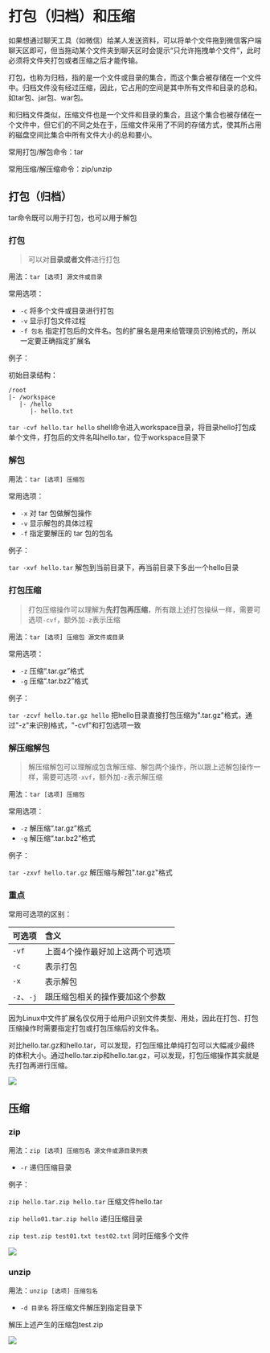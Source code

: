 # 打包（归档）和压缩

如果想通过聊天工具（如微信）给某人发送资料，可以将单个文件拖到微信客户端聊天区即可，但当拖动某个文件夹到聊天区时会提示“只允许拖拽单个文件”，此时必须将文件夹打包或者压缩之后才能传输。

打包，也称为归档，指的是一个文件或目录的集合，而这个集合被存储在一个文件中。归档文件没有经过压缩，因此，它占用的空间是其中所有文件和目录的总和。如tar包、jar包、war包。

和归档文件类似，压缩文件也是一个文件和目录的集合，且这个集合也被存储在一个文件中，但它们的不同之处在于，压缩文件采用了不同的存储方式，使其所占用的磁盘空间比集合中所有文件大小的总和要小。

常用打包/解包命令：tar

常用压缩/解压缩命令：zip/unzip

## 打包（归档）

tar命令既可以用于打包，也可以用于解包

### 打包

> 可以对**目录或者文件**进行打包

用法：`tar [选项] 源文件或目录`

常用选项：

- `-c` 将多个文件或目录进行打包
- `-v` 显示打包文件过程
- `-f 包名` 指定打包后的文件名。包的扩展名是用来给管理员识别格式的，所以一定要正确指定扩展名

例子：

初始目录结构：

```
/root
|- /workspace
   |- /hello
      |- hello.txt
```

`tar -cvf hello.tar hello` shell命令进入workspace目录，将目录hello打包成单个文件，打包后的文件名叫hello.tar，位于workspace目录下

### 解包

用法：`tar [选项] 压缩包`

常用选项：

- `-x` 对 tar 包做解包操作
- `-v` 显示解包的具体过程
- `-f` 指定要解压的 tar 包的包名

例子：

`tar -xvf hello.tar` 解包到当前目录下，再当前目录下多出一个hello目录

### 打包压缩

> 打包压缩操作可以理解为**先打包再压缩**，所有跟上述打包操纵一样，需要可选项`-cvf`，额外加`-z`表示压缩

用法：`tar [选项] 压缩包 源文件或目录`

常用选项：

- `-z` 压缩“.tar.gz”格式
- `-g` 压缩“.tar.bz2”格式

例子：

`tar -zcvf hello.tar.gz hello` 把hello目录直接打包压缩为".tar.gz"格式，通过"-z"来识别格式，"-cvf"和打包选项一致

### 解压缩解包

> 解压缩解包可以理解成包含解压缩、解包两个操作，所以跟上述解包操作一样，需要可选项`-xvf`，额外加`-z`表示解压缩

用法：`tar [选项] 压缩包`

常用选项：

- `-z` 解压缩“.tar.gz”格式
- `-g` 解压缩“.tar.bz2”格式

例子：

`tar -zxvf hello.tar.gz` 解压缩与解包".tar.gz"格式

### 重点

常用可选项的区别：

可选项 | 含义
:-- | :--
`-vf` | 上面4个操作最好加上这两个可选项
`-c` | 表示打包
`-x` | 表示解包
`-z`、`-j` | 跟压缩包相关的操作要加这个参数


因为Linux中文件扩展名仅仅用于给用户识别文件类型、用处，因此在打包、打包压缩操作时需要指定打包或打包压缩后的文件名。

对比hello.tar.gz和hello.tar，可以发现，打包压缩比单纯打包可以大幅减少最终的体积大小。通过hello.tar.zip和hello.tar.gz，可以发现，打包压缩操作其实就是先打包再进行压缩。

![](https://image.newarea.site/2023-12-02-23-16-02.png)

## 压缩

### zip

用法：`zip [选项] 压缩包名 源文件或源目录列表`

- `-r` 递归压缩目录

例子：

`zip hello.tar.zip hello.tar` 压缩文件hello.tar

`zip hello01.tar.zip hello` 递归压缩目录

`zip test.zip test01.txt test02.txt` 同时压缩多个文件

![](https://image.newarea.site/2023-12-02-23-16-03.png)

### unzip

用法：`unzip [选项] 压缩包名`

- `-d 目录名` 将压缩文件解压到指定目录下

解压上述产生的压缩包test.zip

![](https://image.newarea.site/2023-12-02-23-16-04.png)
